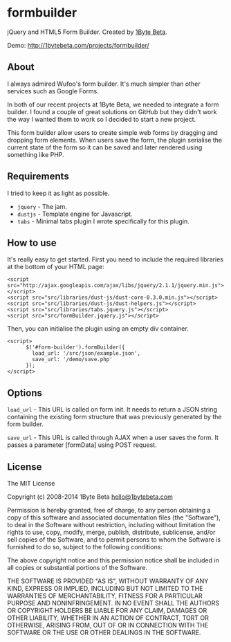 formbuilder
===========

jQuery and HTML5 Form Builder. Created by [1Byte Beta](http://1bytebeta.com).

Demo: http://1bytebeta.com/projects/formbuilder/

## About

I always admired Wufoo's form builder. It's much simpler than other services such as Google Forms.

In both of our recent projects at 1Byte Beta, we needed to integrate a form builder. I found a couple of great solutions on GitHub but they didn't work the way I wanted them to work so I decided to start a new project.

This form builder allow users to create simple web forms by dragging and dropping form elements. When users save the form, the plugin serialise the current state of the form so it can be saved and later rendered using something like PHP.

## Requirements

I tried to keep it as light as possible.

* `jquery` - The jam.
* `dustjs` - Template engine for Javascript.
* `tabs` - Minimal tabs plugin I wrote specifically for this plugin. 

## How to use

It's really easy to get started. First you need to include the required libraries at the bottom of your HTML page:

```
<script src="http://ajax.googleapis.com/ajax/libs/jquery/2.1.1/jquery.min.js"></script>
<script src="src/libraries/dust-js/dust-core-0.3.0.min.js"></script>
<script src="src/libraries/dust-js/dust-helpers.js"></script>
<script src="src/libraries/tabs.jquery.js"></script>
<script src="src/formBuilder.jquery.js"></script>
```

Then, you can initialise the plugin using an empty div container.

```
<script>
      $('#form-builder').formBuilder({
        load_url: '/src/json/example.json',
        save_url: '/demo/save.php'
      });
</script>
```

## Options

`load_url` - This URL is called on form init. It needs to return a JSON string containing the existing form structure that was previously generated by the form builder.

`save_url` - This URL is called through AJAX when a user saves the form. It passes a parameter [formData] using POST request.

## License
The MIT License

Copyright (c) 2008-2014 1Byte Beta hello@1bytebeta.com

Permission is hereby granted, free of charge, to any person obtaining a copy of this software and associated documentation files (the "Software"), to deal in the Software without restriction, including without limitation the rights to use, copy, modify, merge, publish, distribute, sublicense, and/or sell copies of the Software, and to permit persons to whom the Software is furnished to do so, subject to the following conditions:

The above copyright notice and this permission notice shall be included in all copies or substantial portions of the Software.

THE SOFTWARE IS PROVIDED "AS IS", WITHOUT WARRANTY OF ANY KIND, EXPRESS OR IMPLIED, INCLUDING BUT NOT LIMITED TO THE WARRANTIES OF MERCHANTABILITY, FITNESS FOR A PARTICULAR PURPOSE AND NONINFRINGEMENT. IN NO EVENT SHALL THE AUTHORS OR COPYRIGHT HOLDERS BE LIABLE FOR ANY CLAIM, DAMAGES OR OTHER LIABILITY, WHETHER IN AN ACTION OF CONTRACT, TORT OR OTHERWISE, ARISING FROM, OUT OF OR IN CONNECTION WITH THE SOFTWARE OR THE USE OR OTHER DEALINGS IN THE SOFTWARE.
